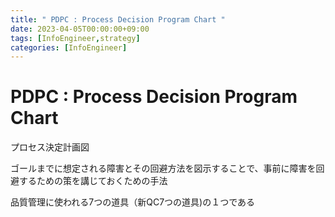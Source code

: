 ```yaml
---
title: " PDPC : Process Decision Program Chart "
date: 2023-04-05T00:00:00+09:00
tags: [InfoEngineer,strategy]
categories: [InfoEngineer]
---
```

#  PDPC : Process Decision Program Chart 

プロセス決定計画図

ゴールまでに想定される障害とその回避方法を図示することで、事前に障害を回避するための策を講じておくための手法

品質管理に使われる7つの道具（新QC7つの道具)の１つである